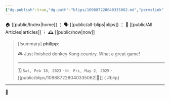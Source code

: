 ```yaml
---
{"dg-publish":true,"dg-path":"blips/109887228040335062.md","permalink":"/blips/109887228040335062/","title":"philipp on mastodon @ 2023-02-18"}
---
```



<div class="transclusion internal-embed is-loaded"><div class="markdown-embed">




🏠 [[public/Index\|home]]  ⋮ 🗣️ [[public/all-blips\|blips]] ⋮  📝 [[public/All Articles\|articles]]  ⋮ 🕰️ [[public/now\|now]]


</div></div>


> [!summary] **philipp**:
>
> 🎮 Just finished donkey Kong country. What a great game!
> - - -
>
> 🗓️ <code>Sat, Feb 18, 2023</code>  · ✏️ <code> Fri, May 2, 2025</code>  · [[public/blips/109887228040335062\|🔗]]
{ #blip}


- - -

 👾
